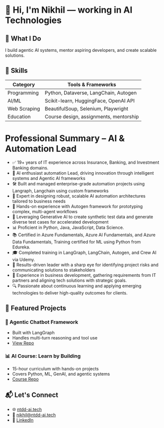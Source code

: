 # 👋 Hi, I'm Nikhil — working in AI Technologies

## 🚀 What I Do
I build agentic AI systems, mentor aspiring developers, and create scalable solutions.

## 🧠 Skills
| Category        | Tools & Frameworks                          |
|----------------|---------------------------------------------|
| Programming     | Python, Dataverse, LangChain, Autogen       |
| AI/ML           | Scikit-learn, HuggingFace, OpenAI API       |
| Web Scraping    | BeautifulSoup, Selenium, Playwright         |
| Education       | Course design, assignments, mentorship      |

# Professional Summary – AI & Automation Lead
- ✅ 19+ years of IT experience across Insurance, Banking, and Investment Banking domains.
- 🤖 AI enthusiast automation Lead, driving innovation through intelligent systems and Agentic AI frameworks
- 🛠️ Built and managed enterprise-grade automation projects using Langraph, Langchain using custom frameworks
- 🔄 Expert in designing robust, scalable AI automation architectures tailored to business needs
- 🧠 Hands-on experience with Autogen framework for prototyping complex, multi-agent workflows
- 🧪 Leveraging Generative AI to create synthetic test data and generate diverse test cases for accelerated development
- 📊 Proficient in Python, Java, JavaScript, Data Science.
- 📚 Certified in Azure Fundamentals, Azure AI Fundamentals, and Azure Data Fundamentals, Training certified for ML using Python from Edureka.
- 🎓 Completed training in LangGraph, LangChain, Autogen, and Crew AI via Udemy.
- 🚨 Results-driven leader with a sharp eye for identifying project risks and communicating solutions to stakeholders
- 💼 Experience in business development, gathering requirements from IT partners and aligning tech solutions with strategic goals.
- 🔍 Passionate about continuous learning and applying emerging technologies to deliver high-quality outcomes for clients.

## 📂 Featured Projects
### 🧭 Agentic Chatbot Framework
- Built with LangGraph
- Handles multi-turn reasoning and tool use
- [View Repo](https://github.com/yourusername/agentic-chatbot)

### 📊 AI Course: Learn by Building
- 15-hour curriculum with hands-on projects
- Covers Python, ML, GenAI, and agentic systems
- [Course Repo](https://github.com/yourusername/ai-course)

## 📬 Let's Connect
- 🌐 [ntdd-ai.tech](https://ntdd-ai.tech)
- 📧 nikhil@ntdd-ai.tech
- 💼 [LinkedIn](https://linkedin.com/in/yourprofile)



